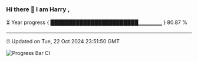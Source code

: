### Hi there 👋 I am Harry , 

⏳ Year progress { ████████████████████████▁▁▁▁▁▁ } 80.87 %

---

⏰ Updated on Tue, 22 Oct 2024 23:51:50 GMT

![Progress Bar CI](https://github.com/duykhang68/duykhang68/workflows/Progress%20Bar%20CI/badge.svg)
